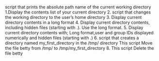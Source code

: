 script that prints the absolute path name of the current working directory
1.Display the contents list of your current directory
2. script that changes the working directory to the user’s home directory
3. Display current directory contents in a long format
4. Display current directory contents, including hidden files (starting with .). Use the long format.
5. Display current directory contents with; Long format,user and group IDs displayed numerically and hidden files (starting with .)
6. script that creates a directory named my_first_directory in the /tmp/ directory
This script Move the file betty from /tmp/ to /tmp/my_first_directory
8. This script Delete the file betty
